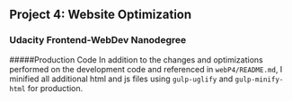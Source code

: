 ## Project 4: Website Optimization
### Udacity Frontend-WebDev Nanodegree

#####Production Code
In addition to the changes and optimizations performed on the development code and referenced in `webP4/README.md`, I minified all additional html and js files using `gulp-uglify` and `gulp-minify-html` for production. 